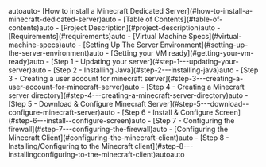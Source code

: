 <!-- TOC -->autoauto- [How to install a Minecraft Dedicated Server](#how-to-install-a-minecraft-dedicated-server)auto    - [Table of Contents](#table-of-contents)auto    - [Project Description](#project-description)auto    - [Requirements](#requirements)auto            - [Virtual Machine Specs](#virtual-machine-specs)auto    - [Setting Up The Server Environment](#setting-up-the-server-environment)auto        - [Getting your VM ready](#getting-your-vm-ready)auto            - [Step 1 - Updating your server](#step-1---updating-your-server)auto            - [Step 2 - Installing Java](#step-2---installing-java)auto            - [Step 3 - Creating a user account for minecraft server](#step-3---creating-a-user-account-for-minecraft-server)auto            - [Step 4 - Creating a Minecraft server directory](#step-4---creating-a-minecraft-server-directory)auto            - [Step 5 - Download & Configure Minecraft Server](#step-5---download--configure-minecraft-server)auto            - [Step 6 - Install & Configure Screen](#step-6---install--configure-screen)auto            - [Step 7 - Configuring the firewall](#step-7---configuring-the-firewall)auto    - [Configuring the Minecraft Client](#configuring-the-minecraft-client)auto            - [Step 8 - Installing/Configuring to the Minecraft client](#step-8---installingconfiguring-to-the-minecraft-client)autoauto<!-- /TOC -->
